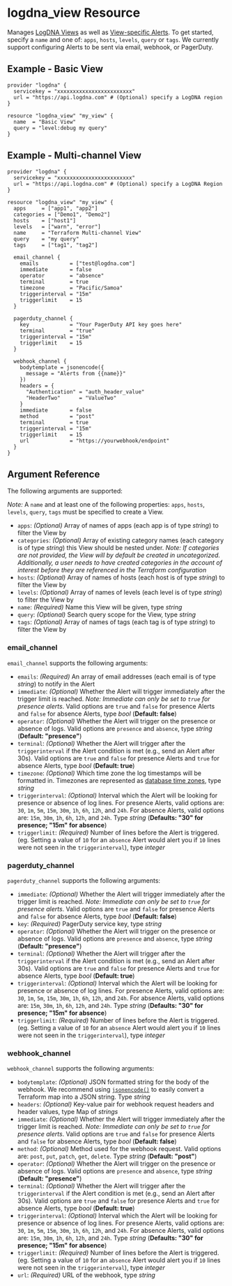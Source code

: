 # logdna_view Resource

Manages [LogDNA Views](https://docs.logdna.com/docs/views) as well as [View-specific Alerts](https://docs.logdna.com/docs/alerts#how-to-attach-an-alert-to-an-existing-view). To get started, specify a `name` and one of: `apps`, `hosts`, `levels`, `query` or `tags`. We currently support configuring Alerts to be sent via email, webhook, or PagerDuty.

## Example - Basic View

```hcl
provider "logdna" {
  servicekey = "xxxxxxxxxxxxxxxxxxxxxxxx"
  url = "https://api.logdna.com" # (Optional) specify a LogDNA region
}

resource "logdna_view" "my_view" {
  name  = "Basic View"
  query = "level:debug my query"
}
```

## Example - Multi-channel View

```hcl
provider "logdna" {
  servicekey = "xxxxxxxxxxxxxxxxxxxxxxxx"
  url = "https://api.logdna.com" # (Optional) specify a LogDNA Region
}

resource "logdna_view" "my_view" {
  apps     = ["app1", "app2"]
  categories = ["Demo1", "Demo2"]
  hosts    = ["host1"]
  levels   = ["warn", "error"]
  name     = "Terraform Multi-channel View"
  query    = "my query"
  tags     = ["tag1", "tag2"]

  email_channel {
    emails          = ["test@logdna.com"]
    immediate       = false
    operator        = "absence"
    terminal        = true
    timezone        = "Pacific/Samoa"
    triggerinterval = "15m"
    triggerlimit    = 15
  }
  
  pagerduty_channel {
    key             = "Your PagerDuty API key goes here"
    terminal        = "true"
    triggerinterval = "15m"
    triggerlimit    = 15
  }

  webhook_channel {
    bodytemplate = jsonencode({
      message = "Alerts from {{name}}"
    })
    headers = {
      "Authentication" = "auth_header_value"
      "HeaderTwo"      = "ValueTwo"
    }
    immediate       = false
    method          = "post"
    terminal        = true
    triggerinterval = "15m"
    triggerlimit    = 15
    url             = "https://yourwebhook/endpoint"
  }
}
```

## Argument Reference

The following arguments are supported:

_Note:_ A `name` and at least one of the following properties: `apps`, `hosts`, `levels`, `query`, `tags` must be specified to create a View.

- `apps`: _(Optional)_ Array of names of apps (each app is of type _string_) to filter the View by
- `categories`: _(Optional)_ Array of existing category names (each category is of type _string_) this View should be nested under. _Note: If categories are not provided, the View will by default be created in uncategorized. Additionally, a user needs to have created categories in the account of interest before they are referenced in the Terraform configuration_ 
- `hosts`: _(Optional)_ Array of names of hosts (each host is of type _string_) to filter the View by
- `levels`: _(Optional)_ Array of names of levels (each level is of type _string_) to filter the View by
- `name`: _(Required)_ Name this View will be given, type _string_
- `query`: _(Optional)_  Search query scope for the View, type _string_
- `tags`: _(Optional)_ Array of names of tags (each tag is of type _string_) to filter the View by

### email_channel

`email_channel` supports the following arguments:

- `emails`: _(Required)_ An array of email addresses (each email is of type _string_) to notify in the Alert
- `immediate`: _(Optional)_ Whether the Alert will trigger immediately after the trigger limit is reached. _Note: Immediate can only be set to `true` for presence alerts_. Valid options are `true` and `false` for presence Alerts and `false` for absence Alerts, type _bool_ (**Default: false**)
- `operator`: _(Optional)_ Whether the Alert will trigger on the presence or absence of logs. Valid options are `presence` and `absence`, type _string_ (**Default: "presence"**)
- `terminal`: _(Optional)_ Whether the Alert will trigger after the `triggerinterval` if the Alert condition is met (e.g., send an Alert after 30s). Valid options are `true` and `false` for presence Alerts and `true` for absence Alerts, type _bool_ (**Default: true**)
- `timezone`: _(Optional)_ Which time zone the log timestamps will be formatted in. Timezones are represented as [database time zones](https://en.wikipedia.org/wiki/List_of_tz_database_time_zones), type _string_
- `triggerinterval`: _(Optional)_ Interval which the Alert will be looking for presence or absence of log lines. For presence Alerts, valid options are: `30`, `1m`, `5m`, `15m`, `30m`, `1h`, `6h`, `12h`, and `24h`. For absence Alerts, valid options are: `15m`, `30m`, `1h`, `6h`, `12h`, and `24h`. Type _string_ (**Defaults: "30" for presence; "15m" for absence**)
- `triggerlimit`: _(Required)_ Number of lines before the Alert is triggered. (eg. Setting a value of `10` for an `absence` Alert would alert you if `10` lines were not seen in the `triggerinterval`), type _integer_

### pagerduty_channel

`pagerduty_channel` supports the following arguments:

- `immediate`: _(Optional)_ Whether the Alert will trigger immediately after the trigger limit is reached. _Note: Immediate can only be set to `true` for presence alerts_. Valid options are `true` and `false` for presence Alerts and `false` for absence Alerts, type _bool_ (**Default: false**)
- `key`: _(Required)_ PagerDuty service key, type _string_
- `operator`: _(Optional)_ Whether the Alert will trigger on the presence or absence of logs. Valid options are `presence` and `absence`, type _string_ (**Default: "presence"**)
- `terminal`: _(Optional)_ Whether the Alert will trigger after the `triggerinterval` if the Alert condition is met (e.g., send an Alert after 30s). Valid options are `true` and `false` for presence Alerts and `true` for absence Alerts, type _bool_ (**Default: true**)
- `triggerinterval`: _(Optional)_ Interval which the Alert will be looking for presence or absence of log lines. For presence Alerts, valid options are: `30`, `1m`, `5m`, `15m`, `30m`, `1h`, `6h`, `12h`, and `24h`. For absence Alerts, valid options are: `15m`, `30m`, `1h`, `6h`, `12h`, and `24h`. Type _string_ (**Defaults: "30" for presence; "15m" for absence**)
- `triggerlimit`: _(Required)_ Number of lines before the Alert is triggered. (eg. Setting a value of `10` for an `absence` Alert would alert you if `10` lines were not seen in the `triggerinterval`), type _integer_

### webhook_channel

`webhook_channel` supports the following arguments:

- `bodytemplate`: _(Optional)_ JSON formatted string for the body of the webhook. We recommend using [`jsonencode()`](https://www.terraform.io/docs/configuration/functions/jsonencode.html) to easily convert a Terraform map into a JSON string. Type _string_
- `headers`: _(Optional)_ Key-value pair for webhook request headers and header values, type Map of _strings_
- `immediate`: _(Optional)_ Whether the Alert will trigger immediately after the trigger limit is reached. _Note: Immediate can only be set to `true` for presence alerts_. Valid options are `true` and `false` for presence Alerts and `false` for absence Alerts, type _bool_ (**Default: false**)
- `method`: _(Optional)_ Method used for the webhook request. Valid options are: `post`, `put`, `patch`, `get`, `delete`. Type _string_ (**Default: "post"**)
- `operator`: _(Optional)_ Whether the Alert will trigger on the presence or absence of logs. Valid options are `presence` and `absence`, type _string_ (**Default: "presence"**)
- `terminal`: _(Optional)_ Whether the Alert will trigger after the `triggerinterval` if the Alert condition is met (e.g., send an Alert after 30s). Valid options are `true` and `false` for presence Alerts and `true` for absence Alerts, type _bool_ (**Default: true**)
- `triggerinterval`: _(Optional)_ Interval which the Alert will be looking for presence or absence of log lines. For presence Alerts, valid options are: `30`, `1m`, `5m`, `15m`, `30m`, `1h`, `6h`, `12h`, and `24h`. For absence Alerts, valid options are: `15m`, `30m`, `1h`, `6h`, `12h`, and `24h`. Type _string_ (**Defaults: "30" for presence; "15m" for absence**)
- `triggerlimit`: _(Required)_ Number of lines before the Alert is triggered. (eg. Setting a value of `10` for an `absence` Alert would alert you if `10` lines were not seen in the `triggerinterval`), type _integer_
- `url`: _(Required)_ URL of the webhook, type _string_
